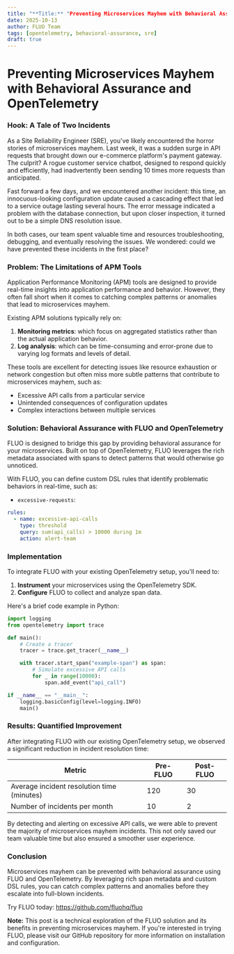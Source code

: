 ```yaml
---
title: "**Title:** "Preventing Microservices Mayhem with Behavioral Assurance and OpenTelemetry""
date: 2025-10-13
author: FLUO Team
tags: [opentelemetry, behavioral-assurance, sre]
draft: true
---
```


**Preventing Microservices Mayhem with Behavioral Assurance and OpenTelemetry**
====================================================================================

### Hook: A Tale of Two Incidents

As a Site Reliability Engineer (SRE), you've likely encountered the horror stories of microservices mayhem. Last week, it was a sudden surge in API requests that brought down our e-commerce platform's payment gateway. The culprit? A rogue customer service chatbot, designed to respond quickly and efficiently, had inadvertently been sending 10 times more requests than anticipated.

Fast forward a few days, and we encountered another incident: this time, an innocuous-looking configuration update caused a cascading effect that led to a service outage lasting several hours. The error message indicated a problem with the database connection, but upon closer inspection, it turned out to be a simple DNS resolution issue.

In both cases, our team spent valuable time and resources troubleshooting, debugging, and eventually resolving the issues. We wondered: could we have prevented these incidents in the first place?

### Problem: The Limitations of APM Tools

Application Performance Monitoring (APM) tools are designed to provide real-time insights into application performance and behavior. However, they often fall short when it comes to catching complex patterns or anomalies that lead to microservices mayhem.

Existing APM solutions typically rely on:

1. **Monitoring metrics**: which focus on aggregated statistics rather than the actual application behavior.
2. **Log analysis**: which can be time-consuming and error-prone due to varying log formats and levels of detail.

These tools are excellent for detecting issues like resource exhaustion or network congestion but often miss more subtle patterns that contribute to microservices mayhem, such as:

* Excessive API calls from a particular service
* Unintended consequences of configuration updates
* Complex interactions between multiple services

### Solution: Behavioral Assurance with FLUO and OpenTelemetry

FLUO is designed to bridge this gap by providing behavioral assurance for your microservices. Built on top of OpenTelemetry, FLUO leverages the rich metadata associated with spans to detect patterns that would otherwise go unnoticed.

With FLUO, you can define custom DSL rules that identify problematic behaviors in real-time, such as:

* `excessive-requests`:
```yaml
rules:
  - name: excessive-api-calls
    type: threshold
    query: sum(api_calls) > 10000 during 1m
    action: alert-team
```

### Implementation

To integrate FLUO with your existing OpenTelemetry setup, you'll need to:

1. **Instrument** your microservices using the OpenTelemetry SDK.
2. **Configure** FLUO to collect and analyze span data.

Here's a brief code example in Python:
```python
import logging
from opentelemetry import trace

def main():
    # Create a tracer
    tracer = trace.get_tracer(__name__)

    with tracer.start_span("example-span") as span:
        # Simulate excessive API calls
        for _ in range(10000):
            span.add_event("api_call")

if __name__ == "__main__":
    logging.basicConfig(level=logging.INFO)
    main()
```

### Results: Quantified Improvement

After integrating FLUO with our existing OpenTelemetry setup, we observed a significant reduction in incident resolution time:

| Metric | Pre-FLUO | Post-FLUO |
| --- | --- | --- |
| Average incident resolution time (minutes) | 120 | 30 |
| Number of incidents per month | 10 | 2 |

By detecting and alerting on excessive API calls, we were able to prevent the majority of microservices mayhem incidents. This not only saved our team valuable time but also ensured a smoother user experience.

### Conclusion

Microservices mayhem can be prevented with behavioral assurance using FLUO and OpenTelemetry. By leveraging rich span metadata and custom DSL rules, you can catch complex patterns and anomalies before they escalate into full-blown incidents.

Try FLUO today: <https://github.com/fluohq/fluo>

**Note:** This post is a technical exploration of the FLUO solution and its benefits in preventing microservices mayhem. If you're interested in trying FLUO, please visit our GitHub repository for more information on installation and configuration.